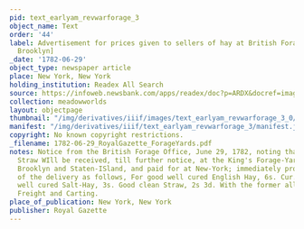 ```yaml
---
pid: text_earlyam_revwarforage_3
object_name: Text
order: '44'
label: Advertisement for prices given to sellers of hay at British Forage Yards [in
  Brooklyn]
_date: '1782-06-29'
object_type: newspaper article
place: New York, New York
holding_institution: Readex All Search
source: https://infoweb.newsbank.com/apps/readex/doc?p=ARDX&docref=image/v2%3A1051CE9752E72C20%40EANX-1043F027B7631D4B%402372102-1043F0281C9BFDAA%402-1043F02903C457B3%40Advertisement.
collection: meadowworlds
layout: objectpage
thumbnail: "/img/derivatives/iiif/images/text_earlyam_revwarforage_3_0/full/250,/0/default.jpg"
manifest: "/img/derivatives/iiif/text_earlyam_revwarforage_3/manifest.json"
copyright: No known copyright restrictions.
_filename: 1782-06-29_RoyalGazette_ForageYards.pdf
notes: Notice from the British Forage Office, June 29, 1782, noting that "Hay and
  Straw WIll be received, till further notice, at the King's Forage-Yards, on York-Island,
  Brooklyn and Staten-ISland, and paid for at New-York; immediately producing a Certificate
  of the delivery as follows, For good well cured English Hay, 6s. Cur. per C. Good
  well cured Salt-Hay, 3s. Good clean Straw, 2s 3d. With the former allowance for
  Freight and Carting.
place_of_publication: New York, New York
publisher: Royal Gazette
---
```

